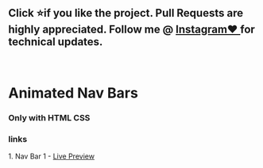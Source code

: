 <h2>Click ⭐if you like the project. Pull Requests are highly appreciated. Follow me @  <a href="http://www.instagram.com/codewithimraan">Instagram❤️ </a> for technical updates. </h2><br>
<h1>Animated Nav Bars</h1>
 <h3>Only with HTML CSS </h3>
<h3 >links</h3>
1. Nav Bar 1 - <a href="http://www.instagram.com/codewithimraan">Live Preview</a> 
